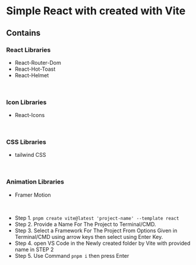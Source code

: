 # Simple React with created with Vite

## Contains 

### React Libraries
- React-Router-Dom
- React-Hot-Toast
- React-Helmet

<br>

### Icon Libraries
- React-Icons

<br>

### CSS Libraries
- tailwind CSS

<br>

### Animation Libraries
- Framer Motion

<br>

- Step 1. `pnpm create vite@latest 'project-name' --template react`
- Step 2. Provide a Name For The Project to Terminal/CMD.
- Step 3. Select a Framework For The Project From Options Given in Terminal/CMD using arrow keys then select using Enter Key.
- Step 4. open VS Code in the Newly created folder by Vite with provided name in STEP 2
- Step 5. Use Command `pnpm i` then press Enter



